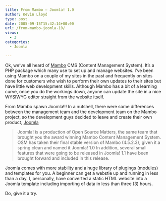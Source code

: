 ```yaml
---
title: From Mambo – Joomla! 1.0
author: Kevin Lloyd
type: post
date: 2005-09-15T15:42:14+00:00
url: /from-mambo-joomla-10/
views:
  - 3
categories:
  - Joomla

---
```

Ok, we&#8217;ve all heard of [Mambo][1] CMS (Content Management System). It&#8217;s a PHP package which many use to set up and manage websites. I&#8217;ve been using Mambo on a couple of my sites in the past and frequently on sites done for customers who wish to perform their own updates to their sites but have little web development skills. Although Mambo has a bit of a learning curve, once you do the workings down, anyone can update the site in a nice WYSIWYG editor straight from the website itself.

From Mambo spawn Joomla!!! In a nutshell, there were some differences between the management team and the development team on the Mambo project, so the development guys decided to leave and create their own product, [Joomla][2]

> Joomla! is a production of Open Source Matters, the same team that brought you the award winning Mambo Content Management System. OSM has taken their final stable version of Mambo (4.5.2.3), given it a spring clean and named it Joomla! 1.0 In addition, several small features that were going to be released in Joomla! 1.1 have been brought forward and included in this release.

Joomla comes with more stability and a huge library of plugings (modules) and templates for you. A beginner can get a webstie up and running in less than a day. I, personally, have converted a static HTML website into a Joomla template including importing of data in less than three (3) hours.

Do, give it a try.

 [1]: http://www.mamboserver.com
 [2]: http://www.joomla.org